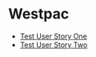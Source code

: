 # Westpac
* [Test User Story One](TestUserStoryOne.html "c:run")  
* [Test User Story Two](TestUserStoryTwo.html "c:run")  
  
